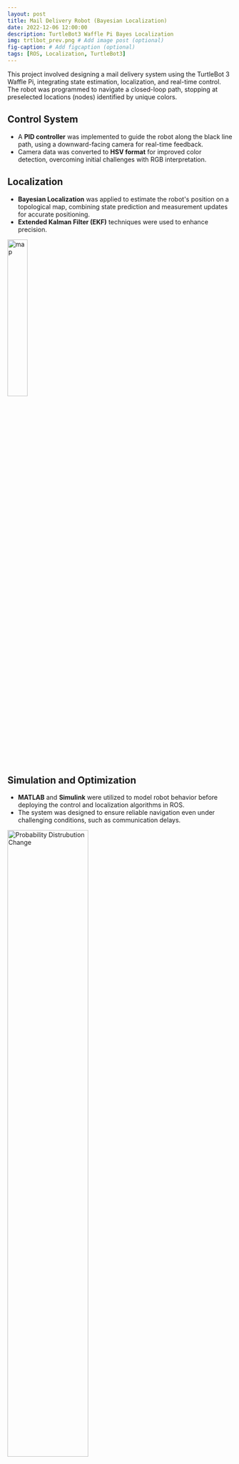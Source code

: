 ```yaml
---
layout: post
title: Mail Delivery Robot (Bayesian Localization)
date: 2022-12-06 12:00:00
description: TurtleBot3 Waffle Pi Bayes Localization
img: trtlbot_prev.png # Add image post (optional)
fig-caption: # Add figcaption (optional)
tags: [ROS, Localization, TurtleBot3]
---
```

This project involved designing a mail delivery system using the TurtleBot 3 Waffle Pi, integrating state estimation, localization, and real-time control. The robot was programmed to navigate a closed-loop path, stopping at preselected locations (nodes) identified by unique colors.

## Control System
- A **PID controller** was implemented to guide the robot along the black line path, using a downward-facing camera for real-time feedback. 
- Camera data was converted to **HSV format** for improved color detection, overcoming initial challenges with RGB interpretation.

## Localization
- **Bayesian Localization** was applied to estimate the robot's position on a topological map, combining state prediction and measurement updates for accurate positioning.
- **Extended Kalman Filter (EKF)** techniques were used to enhance precision.

<img src="{{site.baseurl}}/assets/img/map.png" alt="map" style="width:30%;" />

## Simulation and Optimization
- **MATLAB** and **Simulink** were utilized to model robot behavior before deploying the control and localization algorithms in ROS.
- The system was designed to ensure reliable navigation even under challenging conditions, such as communication delays.

<img src="{{site.baseurl}}/assets/img/bayepy.png" alt="Probability Distrubution Change" style="width:60%;" />


## Key Features
- Real-time probability-based localization for high-confidence stops.
- Integration of state prediction and sensor measurements to minimize errors.
- System tuning to balance accuracy and efficiency, with recommendations for faster future performance.

---

This project demonstrated a robust approach to autonomous robot navigation, showcasing problem-solving in:
- Sensor integration.
- Algorithm design.
- Real-world testing.

\
![TurtleBot]({{site.baseurl}}/assets/img/trtlebot.jpg)
<img src="{{site.baseurl}}/assets/img/tbotpath.png" alt="Simulation" style="width:40%;" />


